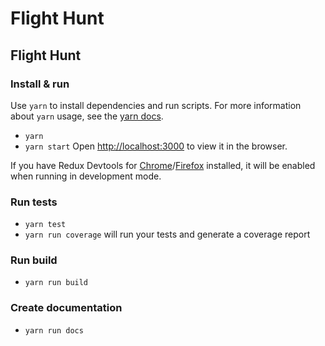 Flight Hunt
=======================
## Flight Hunt


### Install & run

Use `yarn` to install dependencies and run scripts. For more information about `yarn` usage, see the [yarn docs](https://yarnpkg.com/docs).

* `yarn`
* `yarn start`
Open [http://localhost:3000](http://localhost:3000) to view it in the browser.

If you have Redux Devtools for [Chrome](https://chrome.google.com/webstore/detail/redux-devtools/lmhkpmbekcpmknklioeibfkpmmfibljd?hl=en)/[Firefox](https://addons.mozilla.org/en-US/firefox/addon/remotedev/) installed, it will be enabled when running in development mode.


### Run tests

* `yarn test`
* `yarn run coverage` will run your tests and generate a coverage report

### Run build

* `yarn run build`

### Create documentation

* `yarn run docs`